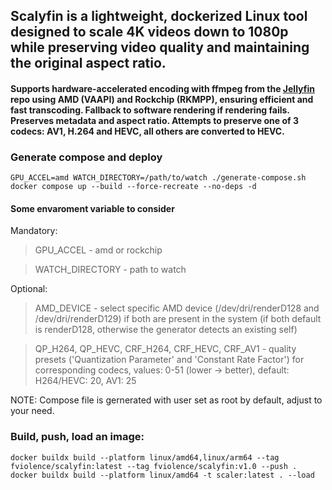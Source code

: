 ## Scalyfin is a lightweight, dockerized Linux tool designed to scale 4K videos down to 1080p while preserving video quality and maintaining the original aspect ratio.
#### Supports hardware-accelerated encoding with ffmpeg from the [Jellyfin](https://github.com/jellyfin/jellyfin-ffmpeg) repo using AMD (VAAPI) and Rockchip (RKMPP), ensuring efficient and fast transcoding. Fallback to software rendering if rendering fails. Preserves metadata and aspect ratio. Attempts to preserve one of 3 codecs: AV1, H.264 and HEVC, all others are converted to HEVC.

### Generate compose and deploy
```
GPU_ACCEL=amd WATCH_DIRECTORY=/path/to/watch ./generate-compose.sh
docker compose up --build --force-recreate --no-deps -d
```
#### Some envaroment variable to consider
Mandatory:
> GPU_ACCEL - amd or rockchip

> WATCH_DIRECTORY - path to watch

Optional:
> AMD_DEVICE - select specific AMD device (/dev/dri/renderD128 and /dev/dri/renderD129) if both are present in the system (if both default is renderD128, otherwise the generator detects an existing self)

> QP_H264, QP_HEVC, CRF_H264, CRF_HEVC, CRF_AV1 - quality presets ('Quantization Parameter' and 'Constant Rate Factor') for corresponding codecs, values: 0-51 (lower -> better), default: H264/HEVC: 20, AV1: 25

NOTE: Compose file is gernerated with user set as root by default, adjust to your need.

### Build, push, load an image:
```
docker buildx build --platform linux/amd64,linux/arm64 --tag fviolence/scalyfin:latest --tag fviolence/scalyfin:v1.0 --push .
docker buildx build --platform linux/amd64 -t scaler:latest . --load
```
